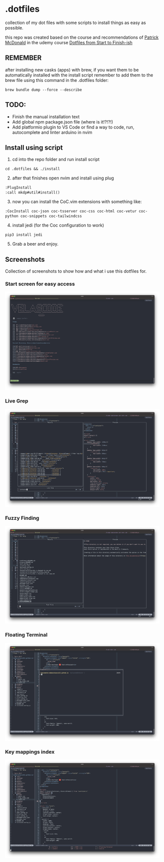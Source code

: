 # .dotfiles
collection of my dot files with some scripts to install things as easy as possible.

this repo was created based on the course and recommendations of [Patrick McDonald](https://twitter.com/EIEIOxyz) in the udemy course [Dotfiles from Start to Finish-ish](https://www.udemy.com/course/dotfiles-from-start-to-finish-ish/?referralCode=445BE0B541C48FE85276)

## REMEMBER
after installing new casks (apps) with brew, if you want them to be automatically installed with the
install script remember to add them to the brew file using this command in the .dotfiles folder:
```
brew bundle dump --force --describe
```

## TODO:
- Finish the manual installation text
- Add global npm package.json file (where is it!?!?!)
- Add platformio plugin to VS Code or find a way to code, run, autocomplete and linter arduino in nvim

## Install using script
1. cd into the repo folder and run install script
```
cd .dotfiles && ./install
```
2. after that finishes open nvim and install using plug
```
:PlugInstall
:call mkdp#util#install()
```
3. now you can install the CoC.vim extensions with something like:
```
:CocInstall coc-json coc-tsserver coc-css coc-html coc-vetur coc-python coc-snippets coc-tailwindcss
```

4. install jedi (for the Coc configuration to work)
```
pip3 install jedi
```

5. Grab a beer and enjoy.


## Screenshots
Collection of screenshots to show how and what i use this dotfiles for.

### Start screen for easy access
![Start screen for easy access](./assets/Screenshot1.png "Start Screen")
### Live Grep
![Live Grep](./assets/Screenshot2.png "Live Grep")
### Fuzzy Finding
![Fuzzy Finding](./assets/Screenshot3.png "Fuzzy Finder")
### Floating Terminal
![Floating Terminal](./assets/Screenshot4.png "Floating Terminal")
### Key mappings index
![Which Key](./assets/Screenshot5.png "Which Key")

